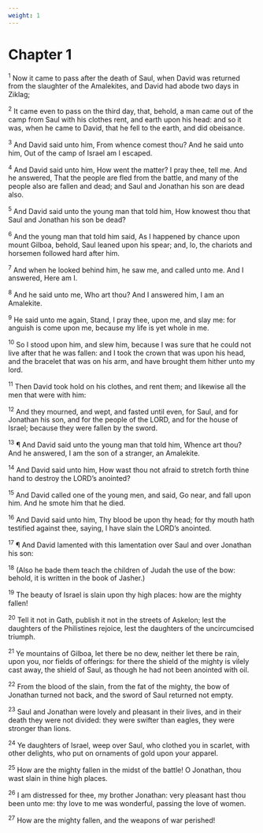 ```yaml
---
weight: 1
---
```


# Chapter 1

<sup>1</sup> Now it came to pass after the death of Saul, when David was returned from the slaughter of the Amalekites, and David had abode two days in Ziklag; 

<sup>2</sup> It came even to pass on the third day, that, behold, a man came out of the camp from Saul with his clothes rent, and earth upon his head: and so it was, when he came to David, that he fell to the earth, and did obeisance. 

<sup>3</sup> And David said unto him, From whence comest thou? And he said unto him, Out of the camp of Israel am I escaped. 

<sup>4</sup> And David said unto him, How went the matter? I pray thee, tell me. And he answered, That the people are fled from the battle, and many of the people also are fallen and dead; and Saul and Jonathan his son are dead also. 

<sup>5</sup> And David said unto the young man that told him, How knowest thou that Saul and Jonathan his son be dead? 

<sup>6</sup> And the young man that told him said, As I happened by chance upon mount Gilboa, behold, Saul leaned upon his spear; and, lo, the chariots and horsemen followed hard after him. 

<sup>7</sup> And when he looked behind him, he saw me, and called unto me. And I answered, Here am I. 

<sup>8</sup> And he said unto me, Who art thou? And I answered him, I am an Amalekite. 

<sup>9</sup> He said unto me again, Stand, I pray thee, upon me, and slay me: for anguish is come upon me, because my life is yet whole in me. 

<sup>10</sup> So I stood upon him, and slew him, because I was sure that he could not live after that he was fallen: and I took the crown that was upon his head, and the bracelet that was on his arm, and have brought them hither unto my lord. 

<sup>11</sup> Then David took hold on his clothes, and rent them; and likewise all the men that were with him: 

<sup>12</sup> And they mourned, and wept, and fasted until even, for Saul, and for Jonathan his son, and for the people of the LORD, and for the house of Israel; because they were fallen by the sword. 

<sup>13</sup> ¶ And David said unto the young man that told him, Whence art thou? And he answered, I am the son of a stranger, an Amalekite. 

<sup>14</sup> And David said unto him, How wast thou not afraid to stretch forth thine hand to destroy the LORD’s anointed? 

<sup>15</sup> And David called one of the young men, and said, Go near, and fall upon him. And he smote him that he died. 

<sup>16</sup> And David said unto him, Thy blood be upon thy head; for thy mouth hath testified against thee, saying, I have slain the LORD’s anointed. 

<sup>17</sup> ¶ And David lamented with this lamentation over Saul and over Jonathan his son: 

<sup>18</sup> (Also he bade them teach the children of Judah the use of the bow: behold, it is written in the book of Jasher.) 

<sup>19</sup> The beauty of Israel is slain upon thy high places: how are the mighty fallen! 

<sup>20</sup> Tell it not in Gath, publish it not in the streets of Askelon; lest the daughters of the Philistines rejoice, lest the daughters of the uncircumcised triumph. 

<sup>21</sup> Ye mountains of Gilboa, let there be no dew, neither let there be rain, upon you, nor fields of offerings: for there the shield of the mighty is vilely cast away, the shield of Saul, as though he had not been anointed with oil. 

<sup>22</sup> From the blood of the slain, from the fat of the mighty, the bow of Jonathan turned not back, and the sword of Saul returned not empty. 

<sup>23</sup> Saul and Jonathan were lovely and pleasant in their lives, and in their death they were not divided: they were swifter than eagles, they were stronger than lions. 

<sup>24</sup> Ye daughters of Israel, weep over Saul, who clothed you in scarlet, with other delights, who put on ornaments of gold upon your apparel. 

<sup>25</sup> How are the mighty fallen in the midst of the battle! O Jonathan, thou wast slain in thine high places. 

<sup>26</sup> I am distressed for thee, my brother Jonathan: very pleasant hast thou been unto me: thy love to me was wonderful, passing the love of women. 

<sup>27</sup> How are the mighty fallen, and the weapons of war perished! 


